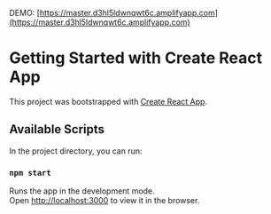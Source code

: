 DEMO: [https://master.d3hl5ldwnqwt6c.amplifyapp.com](https://master.d3hl5ldwnqwt6c.amplifyapp.com)
# Getting Started with Create React App

This project was bootstrapped with [Create React App](https://github.com/facebook/create-react-app).

## Available Scripts

In the project directory, you can run:

### `npm start`

Runs the app in the development mode.\
Open [http://localhost:3000](http://localhost:3000) to view it in the browser.

